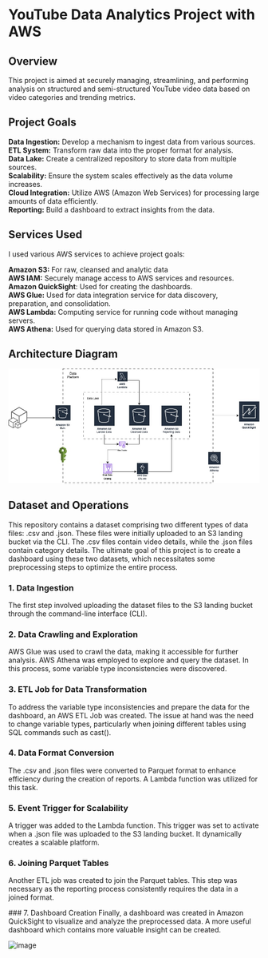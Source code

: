 # YouTube Data Analytics Project with AWS

## Overview

This project is aimed at securely managing, streamlining, and performing analysis on structured and semi-structured YouTube video data based on video categories and trending metrics.

## Project Goals
**Data Ingestion:** Develop a mechanism to ingest data from various sources.<br>
**ETL System:** Transform raw data into the proper format for analysis.<br>
**Data Lake:** Create a centralized repository to store data from multiple sources.<br>
**Scalability:** Ensure the system scales effectively as the data volume increases.<br>
**Cloud Integration:** Utilize AWS (Amazon Web Services) for processing large amounts of data efficiently.<br>
**Reporting:** Build a dashboard to extract insights from the data.<br>

## Services Used
I used various AWS services to achieve project goals:<br>

**Amazon S3:** For raw, cleansed and analytic data<br>
**AWS IAM:** Securely manage access to AWS services and resources.<br>
**Amazon QuickSight**: Used for creating the dashboards.<br>
**AWS Glue:** Used for data integration service for data discovery, preparation, and consolidation.<br>
**AWS Lambda:** Computing service for running code without managing servers.<br>
**AWS Athena:** Used for querying data stored in Amazon S3.<br>

## Architecture Diagram

![Alt text](https://github.com/fozgur/YouTube-Data-ETL-Analytics/blob/main/aws-youtubedata-diagram.jpg?raw=true)

## Dataset and Operations

This repository contains a dataset comprising two different types of data files: .csv and .json. These files were initially uploaded to an S3 landing bucket via the CLI. The .csv files contain video details, while the .json files contain category details. The ultimate goal of this project is to create a dashboard using these two datasets, which necessitates some preprocessing steps to optimize the entire process.

### 1. Data Ingestion
The first step involved uploading the dataset files to the S3 landing bucket through the command-line interface (CLI).

### 2. Data Crawling and Exploration
AWS Glue was used to crawl the data, making it accessible for further analysis.
AWS Athena was employed to explore and query the dataset. In this process, some variable type inconsistencies were discovered.

### 3. ETL Job for Data Transformation
To address the variable type inconsistencies and prepare the data for the dashboard, an AWS ETL Job was created. The issue at hand was the need to change variable types, particularly when joining different tables using SQL commands such as cast().

### 4. Data Format Conversion
The .csv and .json files were converted to Parquet format to enhance efficiency during the creation of reports. A Lambda function was utilized for this task.

### 5. Event Trigger for Scalability
A trigger was added to the Lambda function. This trigger was set to activate when a .json file was uploaded to the S3 landing bucket. It dynamically creates a scalable platform.

### 6. Joining Parquet Tables
Another ETL job was created to join the Parquet tables. This step was necessary as the reporting process consistently requires the data in a joined format.

### 7. Dashboard Creation
Finally, a dashboard was created in Amazon QuickSight to visualize and analyze the preprocessed data. A more useful dashboard which contains more valuable insight can be created.

<img width="1186" alt="image" src="https://github.com/fozgur/YouTube-Data-ETL-Analytics/assets/104754779/5f11c149-6aa5-491b-8fda-e87bcfc9b654">
